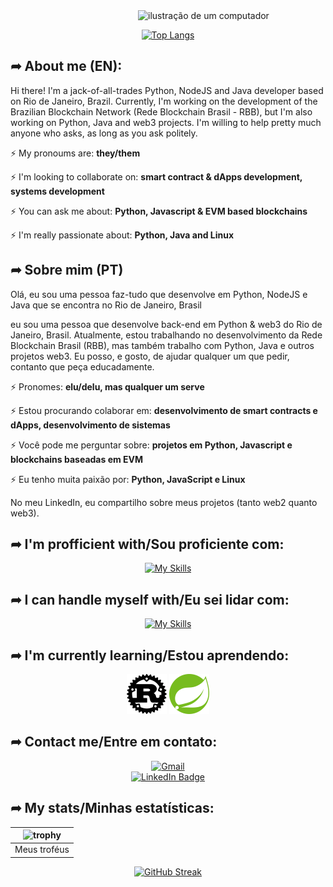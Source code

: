 <img src="https://raw.githubusercontent.com/MicaelliMedeiros/micaellimedeiros/master/image/computer-illustration.png" alt="ilustração de um computador" min-width="300px" max-width="300px" width="300px" align="right">

<br>

<div align="center">

[![Top Langs](https://github-readme-stats.vercel.app/api/top-langs/?username=Lionel-Rocha&hide=html,css,dockerfile,portugol&layout=compact)](https://github.com/Lionel-Rocha)

</div>

## ➦ About me (EN):

Hi there! I'm a jack-of-all-trades Python, NodeJS and Java developer based on Rio de Janeiro, Brazil. Currently, I'm working on the development of the Brazilian Blockchain Network (Rede Blockchain Brasil - RBB), but I'm also working on Python, Java and web3 projects. I'm willing to help pretty much anyone who asks, as long as you ask politely.

⚡ My pronoums are: **they/them**

⚡ I'm looking to collaborate on: **smart contract & dApps development, systems development**

⚡ You can ask me about: **Python, Javascript & EVM based blockchains**

⚡ I'm really passionate about: **Python, Java and Linux**

## ➦ Sobre mim (PT)

Olá, eu sou uma pessoa faz-tudo que desenvolve em Python, NodeJS e Java que se encontra no Rio de Janeiro, Brasil

eu sou uma pessoa que desenvolve back-end em Python & web3 do Rio de Janeiro, Brasil. Atualmente, estou trabalhando no desenvolvimento da Rede Blockchain Brasil (RBB), mas também trabalho com Python, Java e outros projetos web3. Eu posso, e gosto, de ajudar qualquer um que pedir, contanto que peça educadamente.

⚡ Pronomes: **elu/delu, mas qualquer um serve**

⚡ Estou procurando colaborar em: **desenvolvimento de smart contracts e dApps, desenvolvimento de sistemas**

⚡ Você pode me perguntar sobre: **projetos em Python, Javascript e blockchains baseadas em EVM**

⚡ Eu tenho muita paixão por: **Python, JavaScript e Linux**

No meu LinkedIn, eu compartilho sobre meus projetos (tanto web2 quanto web3).

## ➦ I'm profficient with/Sou proficiente com:

<div id="programming-languages" align="center"> 
  
[![My Skills](https://skillicons.dev/icons?i=nodejs,solidity,python,vuejs&theme=light&perline=4)](https://skillicons.dev)

</div>

## ➦ I can handle myself with/Eu sei lidar com:
<div id="can-handle" align="center"> 
  
[![My Skills](https://skillicons.dev/icons?i=postgres,mongodb,java,react,django,express,flask,tensorflow,linux,docker&theme=light&perline=5)](https://skillicons.dev)

</div>


## ➦ I'm currently learning/Estou aprendendo:

<div id="learning" align="center">
<img src="https://raw.githubusercontent.com/devicons/devicon/6910f0503efdd315c8f9b858234310c06e04d9c0/icons/rust/rust-original.svg" alt="Rust" width="64">
<img src="https://github.com/devicons/devicon/blob/master/icons/spring/spring-original.svg" alt="Spring" width="64">
</div>

## ➦ Contact me/Entre em contato:
<div id="badges" align="center">
  <a href="mailto:lionel.rocha.alves@gmail.com/">
  <img src="https://img.shields.io/badge/Email-FF0000?style=for-the-badge&logo=gmail&logoColor=white" alt="Gmail"/>
  </a>
  
  <br>

  <a href="https://www.linkedin.com/in/lionel-rocha-578832208/">
  <img src="https://img.shields.io/badge/LinkedIn-blue?style=for-the-badge&logo=linkedin&logoColor=white" alt="LinkedIn Badge"/>
  </a>
 
</div>

## ➦ My stats/Minhas estatísticas: 

| ![trophy](https://github-profile-trophy.vercel.app/?username=Lionel-Rocha&margin-w=15) |
|:--:|
| Meus troféus |


<div id="stats" align="center">
  
[![GitHub Streak](https://streak-stats.demolab.com/?user=Lionel-Rocha)](https://git.io/streak-stats)

</div>




